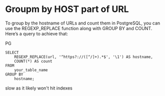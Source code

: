 # Groupm by HOST part of URL

To group by the hostname of URLs and count them in PostgreSQL, you can use the REGEXP_REPLACE function along with GROUP BY and COUNT. Here’s a query to achieve that:

PG
```
SELECT 
    REGEXP_REPLACE(url, '^https?://([^/]+).*$', '\1') AS hostname,
    COUNT(*) AS count
FROM 
    your_table_name
GROUP BY 
    hostname;
```

slow as it likely won't hit indexes
